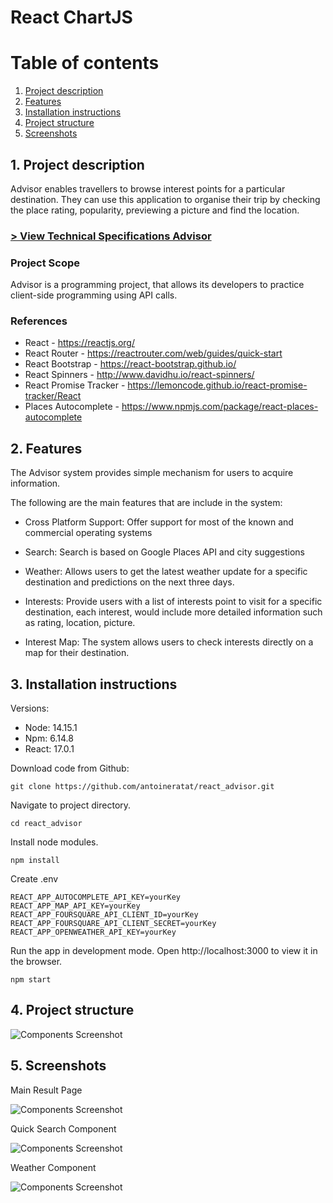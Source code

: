 # React ChartJS

# Table of contents

1. [Project description](#description)
2. [Features](#features)
3. [Installation instructions](#installation)
4. [Project structure](#structure)
5. [Screenshots](#screenshots)

## 1. Project description<a name="description"></a>

Advisor enables travellers to browse interest points for a particular destination. They can use this application to organise their trip by checking the place rating, popularity, previewing a picture and find the location.

### [> View Technical Specifications Advisor](screenshots/Specifications_Project_Advisor.pdf)

### Project Scope

Advisor is a programming project, that allows its developers to practice client-side programming using API calls.

### References

-   React - https://reactjs.org/
-   React Router - https://reactrouter.com/web/guides/quick-start
-   React Bootstrap - https://react-bootstrap.github.io/
-   React Spinners - http://www.davidhu.io/react-spinners/
-   React Promise Tracker - https://lemoncode.github.io/react-promise-tracker/React
-   Places Autocomplete - https://www.npmjs.com/package/react-places-autocomplete

## 2. Features<a name="features"></a>

The Advisor system provides simple mechanism for users to acquire information.

The following are the main features that are include in the system:

-   Cross Platform Support: Offer support for most of the known and commercial operating systems

-   Search: Search is based on Google Places API and city suggestions

-   Weather: Allows users to get the latest weather update for a specific destination and predictions on the next three days.

-   Interests: Provide users with a list of interests point to visit for a specific destination, each interest, would include more detailed information such as rating, location, picture.

-   Interest Map: The system allows users to check interests directly on a map for their destination.

## 3. Installation instructions<a name="installation"></a>

Versions:

-   Node: 14.15.1
-   Npm: 6.14.8
-   React: 17.0.1

Download code from Github:

```shell
git clone https://github.com/antoineratat/react_advisor.git
```

Navigate to project directory.

```shell
cd react_advisor
```

Install node modules.

```shell
npm install
```

Create .env

```shell
REACT_APP_AUTOCOMPLETE_API_KEY=yourKey
REACT_APP_MAP_API_KEY=yourKey
REACT_APP_FOURSQUARE_API_CLIENT_ID=yourKey
REACT_APP_FOURSQUARE_API_CLIENT_SECRET=yourKey
REACT_APP_OPENWEATHER_API_KEY=yourKey
```

Run the app in development mode. Open http://localhost:3000 to view it in the browser.

```shell
npm start
```

## 4. Project structure<a name="structure"></a>

![Components Screenshot](https://github.com/antoineratat/react_advisor/blob/master/screenshots/Components_Advisor.png?raw=true)

## 5. Screenshots<a name="screenshots"></a>

Main Result Page

![Components Screenshot](https://github.com/antoineratat/react_advisor/blob/master/screenshots/main_search.PNG?raw=true)

Quick Search Component

![Components Screenshot](https://github.com/antoineratat/react_advisor/blob/master/screenshots/quick_search_component.PNG?raw=true)

Weather Component

![Components Screenshot](https://github.com/antoineratat/react_advisor/blob/master/screenshots/weather_component.png?raw=true)
